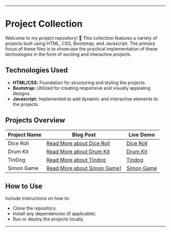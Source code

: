 
---

# Project Collection

Welcome to my project repository! 🚀 This collection features a variety of projects built using HTML, CSS, Bootstrap, and Javascript. The primary focus of these files is to showcase the practical implementation of these technologies in the form of exciting and interactive projects.

## Technologies Used
- **HTML/CSS:** Foundation for structuring and styling the projects.
- **Bootstrap:** Utilized for creating responsive and visually appealing designs.
- **Javascript:** Implemented to add dynamic and interactive elements to the projects.

## Projects Overview
| Project Name           |Blog Post| Live Demo                                 |
|------------------------|-----|-------------------------------------------|
| Dice Roll              |[Read More about Dice Roll](https://akshaya101.github.io/projects/dice/)| [Dice Roll](https://akshaya101.github.io/javascript-projects/dice-roll/) |
| Drum Kit               |[Read More about Drum Kit](https://akshaya101.github.io/projects/drum-kit/)| [Drum Kit](https://akshaya101.github.io/javascript-projects/drum-kit/) |
| TinDog                 |[Read More about Tindog](https://akshaya101.github.io/projects/tindog/)| [Tindog](https://akshaya101.github.io/javascript-projects/tindog/) |
| Simon Game             |[Read More about Simon Game](https://akshaya101.github.io/projects/simon-game/)]| [Simon Game](https://akshaya101.github.io/javascript-projects/simon-game/) |

## How to Use
Include instructions on how to:
- Clone the repository.
- Install any dependencies (if applicable).
- Run or deploy the projects locally.

---
